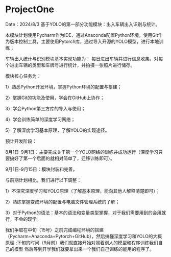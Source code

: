 # ProjectOne
Date：2024/8/3
    基于YOLO的第一部分功能模块：出入车辆出入识别与统计。
    
本模块计划使用Pycharm作为IDE，通过Anaconda配置Python环境，使用Git作为版本控制工具，主要使用Pytorch库，通过导入开源的YOLO模型，进行本地训练；
    
车辆出入统计与识别模块基本实现功能为： 每日进出车辆并进行信息收集，对每个进出车辆的类型和车牌号进行统计，并拍摄一张照片进行储存。

模块核心任务为：
       
1）熟悉Python开发环境，掌握Python环境的配置与搭建；
        
2）掌握Git的功能及使用，学会在GitHub上协作；

3）学会Python第三方库的导入与使用；

4）学会训练简单的深度学习网络；

5）了解深度学习基本原理，了解YOLO的实现途径。
    
预计开发阶段：
    
8月1日-9月1日：主要完成关于第一个YOLO网络的训练并成功运行（深度学习只要搞好了第一个后面的就相对简单了，迁移训练即可）。

9月1日-9月15日：模块封装和完善。
    
与前期计划相比，我们进行以下调整：
        
1）不深究深度学习和YOLO原理（了解基本原理，能向其他人解释清楚即可）；
        
2）熟练掌握变成环境的配置与电脑文件管理系统的了解；
        
3）对于Python的语法：基本的语法和变量类型掌握，对于我们需要用到的会用就行，不会的现学。
    
我们争取在中旬（15号）之前完成编程环境的搭建（Pycharm+Anaconda+Pytorch+GitHub），然后搞懂深度学习和YOLO的大概原理 ;下旬的时间（9月前）我们就直接开始对照着别人的模型和程序训练我们自己的模型 然后等到开学我们就要拿出来一个我们自己训练的能用的程序了。